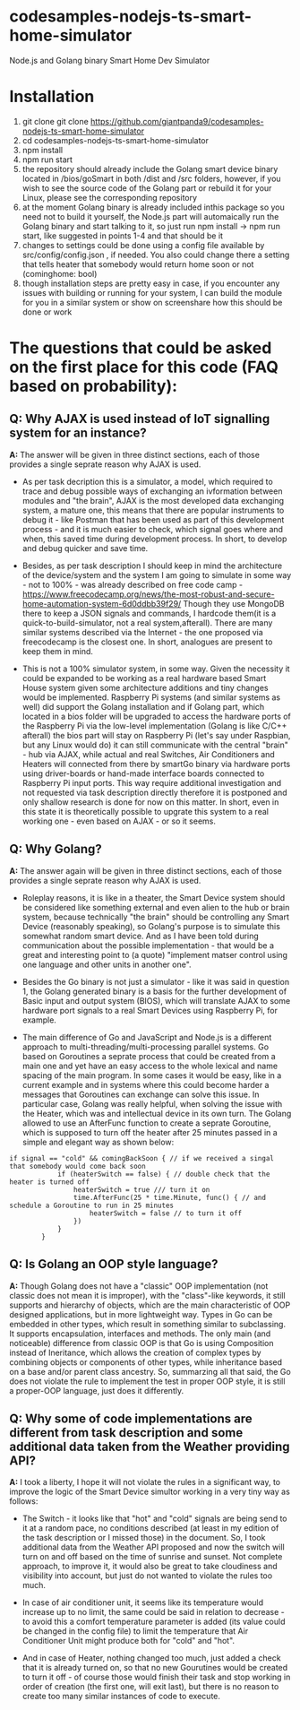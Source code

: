 # codesamples-nodejs-ts-smart-home-simulator
Node.js and Golang binary Smart Home Dev Simulator
# Installation
1) git clone git clone https://github.com/giantpanda9/codesamples-nodejs-ts-smart-home-simulator
2) cd codesamples-nodejs-ts-smart-home-simulator
3) npm install
4) npm run start
5) the repository should already include the Golang smart device binary located in /bios/goSmart in both /dist and /src folders, however, if you wish to see the source code of the Golang part or rebuild it for your Linux, please see the corresponding repository
6) at the moment Golang binary is already included inthis package so you need not to build it yourself, the Node.js part will automaically run the Golang binary and start talking to it, so just run npm install -> npm run start, like suggested in points 1-4 and that should be it
7) changes to settings could be done using a config file available by src/config/config.json , if needed. You also could change there a setting that tells heater that somebody would return home soon or not (cominghome: bool)
8) though installation steps are pretty easy in case, if you encounter any issues with building or running for your system, I can build the module for you in a similar system or show on screenshare how this should be done or work

# The questions that could be asked on the first place for this code (FAQ based on probability):
 
 ## Q: Why AJAX is used instead of IoT signalling system for an instance? 
 **A:** The answer will be given in three distinct sections, each of those provides a single seprate reason why AJAX is used.

 - As per task decription this is a simulator, a model, which required to trace and debug possible ways of exchanging an ivformation between modules and "the brain", AJAX is the most developed data exchanging system, a mature one, this means that there are popular instruments to debug it - like Postman that has been used as part of this development process - and it is much easier to check, which signal goes where and when, this saved time during development process. In short, to develop and debug quicker and save time.   

 - Besides, as per task description I should keep in mind the architecture of the device/system and the system I am going to simulate in some way - not to 100% - was already described on free code camp - https://www.freecodecamp.org/news/the-most-robust-and-secure-home-automation-system-6d0ddbb39f29/ Though they use MongoDB there to keep a JSON signals and commands, I hardcode them(it is a quick-to-build-simulator, not a real system,afterall). There are many similar systems described via the Internet - the one proposed via freecodecamp is the closest one. In short, analogues are present to keep them in mind.
 
 -  This is not a 100% simulator system, in some way. Given the necessity it could be expanded to be working as a real hardware based Smart House system given some architecture additions and tiny changes would be implemented. Raspberry Pi systems (and similar systems as well) did support the Golang installation and if Golang part, which located in a bios folder will be upgraded to access the hardware ports of the Raspberry Pi via the low-level implementation (Golang is like C/C++ afterall) the bios part will stay on Raspberry Pi (let's say under Raspbian, but any Linux would do) it can still communicate with the central "brain" - hub via AJAX, while actual and real Switches, Air Conditioners and Heaters will connected from there by smartGo binary via hardware ports using driver-boards or hand-made interface boards connected to Raspberry Pi input ports. This way require additional investigation and not requested via task description directly therefore it is postponed and only shallow research is done for now on this matter. In short, even in this state it is theoretically possible to upgrate this system to a real working one - even based on AJAX - or so it seems.
   

  ## Q: Why Golang?
  **A:** The answer again will be given in three distinct sections, each of those provides a single seprate reason why AJAX is used.
  
  - Roleplay reasons, it is like in a theater, the Smart Device system should be considered like something external and even alien to the hub or brain system, because technically "the brain" should be controlling any Smart Device (reasonably speaking), so Golang's purpose is to simulate this somewhat random smart device. And as I have been told during communication about the possible implementation - that would be a great and interesting point to (a quote) "implement matser control using one language and other units in another one". 
     
 - Besides the Go binary is not just a simulator - like it was said in question 1, the Golang generated binary is a basis for the further development of Basic input and output system (BIOS), which will translate AJAX to some hardware port signals to a real Smart Devices using Raspberry Pi, for example. 
     
 - The main difference of Go and JavaScript and Node.js is a different approach to multi-threading/multi-processing parallel systems. Go based on Goroutines a seprate process that could be created from a main one and yet have an easy access to the whole lexical and name spacing of the main program. In some cases it would be easy, like in a current example and in systems where this could become harder a messages that Goroutines can exchange can solve this issue. In particular case, Golang was really helpful, when solving the issue with the Heater, which was and intellectual device in its own turn. The Golang allowed to use an AfterFunc function to create a seprate Goroutine, which is supposed to turn off the heater after 25 minutes passed in a simple and elegant way as shown below:
```
if signal == "cold" && comingBackSoon { // if we received a singal that somebody would come back soon
			if (heaterSwitch == false) { // double check that the heater is turned off
				heaterSwitch = true /// turn it on
				time.AfterFunc(25 * time.Minute, func() { // and schedule a Goroutine to run in 25 minutes
					heaterSwitch = false // to turn it off
				})
			}
		}
```

  ## Q: Is Golang an OOP style language?
  **A:** 
  Though Golang does not have a "classic" OOP implementation (not classic does not mean it is improper), with the "class"-like keywords, it still supports and hierarchy of objects, which are the main characteristic of OOP designed applications, but in more lightweight way. Types in Go can be embedded in other types, which result in something similar to subclassing. It supports encapsulation, interfaces and methods. The only main (and noticeable) difference from classic OOP is that Go is using Composition instead of Ineritance, which allows the creation of complex types by combining objects or components of other types, while inheritance based on a base and/or parent class ancestry. So, summarzing all that said, the Go does not violate the rule to implement the test in proper OOP style, it is still a proper-OOP language, just does it differently.

  ## Q: Why some of code implementations are different from task description and some additional data taken from the Weather providing API?
  **A:** I took a liberty, I hope it will not violate the rules in a significant way, to improve the logic of the Smart Device simultor working in a very tiny way as follows:
  
 - The Switch - it looks like that "hot" and "cold" signals are being send to it at a random pace, no conditions described (at least in my edition of the task description or I missed those) in the document. So, I took additional data from the Weather API proposed and now the switch will turn on and off based on the time of sunrise and sunset. Not complete approach, to improve it, it would also be great to take cloudiness and visibility into account, but just do not wanted to violate the rules too much.
    
- In case of air conditioner unit, it seems like its temperature would increase up to no limit, the same could be said in relation to decrease - to avoid this a comfort temperature parameter is added (its value could be changed in the config file) to limit the temperature that Air Conditioner Unit might produce both for "cold" and "hot".
    
 - And in case of Heater, nothing changed too much, just added a check that it is already turned on, so that no new Gourutines would be created to turn it off - of course those would finish their task and stop working in order of creation (the first one, will exit last), but there is no reason to create too many similar instances of code to execute.
